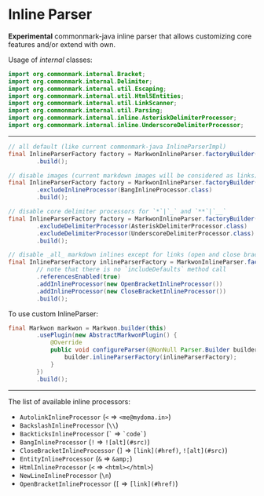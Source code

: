 # Inline Parser <Badge text="4.2.0" />

**Experimental** commonmark-java inline parser that allows customizing 
core features and/or extend with own. 

Usage of _internal_ classes:
```java
import org.commonmark.internal.Bracket;
import org.commonmark.internal.Delimiter;
import org.commonmark.internal.util.Escaping;
import org.commonmark.internal.util.Html5Entities;
import org.commonmark.internal.util.LinkScanner;
import org.commonmark.internal.util.Parsing;
import org.commonmark.internal.inline.AsteriskDelimiterProcessor;
import org.commonmark.internal.inline.UnderscoreDelimiterProcessor;
```

---

```java
// all default (like current commonmark-java InlineParserImpl) 
final InlineParserFactory factory = MarkwonInlineParser.factoryBuilder()
        .build();
```

```java
// disable images (current markdown images will be considered as links):
final InlineParserFactory factory = MarkwonInlineParser.factoryBuilder()
        .excludeInlineProcessor(BangInlineProcessor.class)
        .build();
```

```java
// disable core delimiter processors for `*`|`_` and `**`|`__`
final InlineParserFactory factory = MarkwonInlineParser.factoryBuilder()
        .excludeDelimiterProcessor(AsteriskDelimiterProcessor.class)
        .excludeDelimiterProcessor(UnderscoreDelimiterProcessor.class)
        .build();
```

```java
// disable _all_ markdown inlines except for links (open and close bracket handling `[` & `]`)
final InlineParserFactory inlineParserFactory = MarkwonInlineParser.factoryBuilderNoDefaults()
        // note that there is no `includeDefaults` method call
        .referencesEnabled(true)
        .addInlineProcessor(new OpenBracketInlineProcessor())
        .addInlineProcessor(new CloseBracketInlineProcessor())
        .build();
```

To use custom InlineParser:
```java
final Markwon markwon = Markwon.builder(this)
        .usePlugin(new AbstractMarkwonPlugin() {
            @Override
            public void configureParser(@NonNull Parser.Builder builder) {
                builder.inlineParserFactory(inlineParserFactory);
            }
        })
        .build();
```

---

The list of available inline processors:

* `AutolinkInlineProcessor` (`<` =&gt; `<me@mydoma.in>`)
* `BackslashInlineProcessor` (`\\`)
* `BackticksInlineProcessor` (<code>&#96;</code> =&gt; <code>&#96;code&#96;</code>)
* `BangInlineProcessor` (`!` =&gt; `![alt](#src)`)
* `CloseBracketInlineProcessor` (`]` =&gt; `[link](#href)`, `![alt](#src)`)
* `EntityInlineProcessor` (`&` =&gt; `&amp;`)
* `HtmlInlineProcessor` (`<` =&gt; `<html></html>`)
* `NewLineInlineProcessor` (`\n`)
* `OpenBracketInlineProcessor` (`[` =&gt; `[link](#href)`)